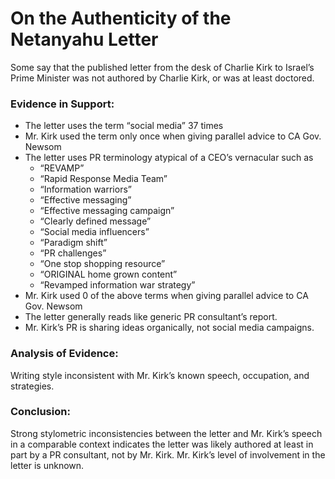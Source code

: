 # On the Authenticity of the Netanyahu Letter
Some say that the published letter from the desk of Charlie Kirk to Israel’s Prime Minister was not authored by Charlie Kirk, or was at least doctored.

### Evidence in Support:
- The letter uses the term “social media” 37 times
- Mr. Kirk used the term only once when giving parallel advice to CA Gov. Newsom
- The letter uses PR terminology atypical of a CEO’s vernacular such as 
  - “REVAMP”
  - “Rapid Response Media Team”
  - “Information warriors”
  - “Effective messaging”
  - “Effective messaging campaign”
  - “Clearly defined message”
  - “Social media influencers”
  - “Paradigm shift”
  - “PR challenges”
  - “One stop shopping resource”
  - “ORIGINAL home grown content”
  - “Revamped information war strategy”
- Mr. Kirk used 0 of the above terms when giving parallel advice to CA Gov. Newsom
- The letter generally reads like generic PR consultant’s report.
- Mr. Kirk’s PR is sharing ideas organically, not social media campaigns.

### Analysis of Evidence:
Writing style inconsistent with Mr. Kirk’s known speech, occupation, and strategies.

### Conclusion:
Strong stylometric inconsistencies between the letter and Mr. Kirk’s speech in a comparable context indicates the letter was likely authored at least in part by a PR consultant, not by Mr. Kirk. Mr. Kirk’s level of involvement in the letter is unknown.